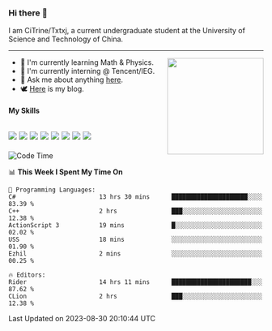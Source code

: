 ### Hi there 👋

I am CiTrine/Txtxj, a current undergraduate student at the University of Science and Technology of China.

---

<img align="right" height="190" src="http://github-profile-summary-cards.vercel.app/api/cards/stats?username=txtxj&theme=vue">

- 🌱 I'm currently learning Math & Physics.
- 🐶 I'm currently interning @ Tencent/IEG.
- 💬 Ask me about anything [here](https://github.com/txtxj/txtxj/issues).
- 🕊️ [Here](https://txtxj.top) is my blog.

#### My Skills

![](https://img.shields.io/badge/C%23-239120?logo=csharp&logoColor=fff)
![](https://img.shields.io/badge/Unity-000000?logo=unity&logoColor=fff)
![](https://img.shields.io/badge/Python-3e74a2?logo=python&logoColor=fff)
![](https://img.shields.io/badge/C++-65318e?logo=cplusplus&logoColor=fff)
![](https://img.shields.io/badge/C-5654a2?logo=c&logoColor=fff)
![](https://img.shields.io/badge/Blender-f5792a?logo=blender&logoColor=fff)
![](https://img.shields.io/badge/MS%20SQL-cc2927?logo=microsoftsqlserver&logoColor=fff)
![](https://img.shields.io/badge/My%20SQL-4479a1?logo=mysql&logoColor=fff)
---

<!--START_SECTION:waka-->
![Code Time](http://img.shields.io/badge/Code%20Time-1%2C398%20hrs%204%20mins-blue)

📊 **This Week I Spent My Time On** 

```text
💬 Programming Languages: 
C#                       13 hrs 30 mins      █████████████████████░░░░   83.39 % 
C++                      2 hrs               ███░░░░░░░░░░░░░░░░░░░░░░   12.38 % 
ActionScript 3           19 mins             █░░░░░░░░░░░░░░░░░░░░░░░░   02.02 % 
USS                      18 mins             ░░░░░░░░░░░░░░░░░░░░░░░░░   01.90 % 
Ezhil                    2 mins              ░░░░░░░░░░░░░░░░░░░░░░░░░   00.25 % 

🔥 Editors: 
Rider                    14 hrs 11 mins      ██████████████████████░░░   87.62 % 
CLion                    2 hrs               ███░░░░░░░░░░░░░░░░░░░░░░   12.38 % 
```


 Last Updated on 2023-08-30 20:10:44 UTC
<!--END_SECTION:waka-->
